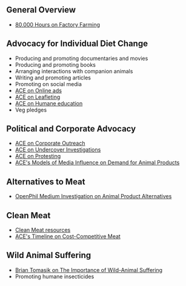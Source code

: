 <!-- TITLE: Improving Animal Welfare -->
<!-- SUBTITLE: Making the world better for nonhuman animals -->

## General Overview

* [80,000 Hours on Factory Farming](https://80000hours.org/problem-profiles/factory-farming/)


## Advocacy for Individual Diet Change

* Producing and promoting documentaries and movies
* Producing and promoting books
* Arranging interactions with companion animals
* Writing and promoting articles
* Promoting on social media
* [ACE on Online ads](https://animalcharityevaluators.org/advocacy-interventions/interventions/online-ads/)
* [ACE on Leafleting](https://animalcharityevaluators.org/advocacy-interventions/interventions/leafleting/)
* [ACE on Humane education](https://animalcharityevaluators.org/advocacy-interventions/interventions/humane-education/)
* Veg pledges


## Political and Corporate Advocacy

* [ACE on Corporate Outreach](https://animalcharityevaluators.org/advocacy-interventions/interventions/corporate-outreach/)
* [ACE on Undercover Investigations](https://animalcharityevaluators.org/advocacy-interventions/interventions/undercover-investigations/)
* [ACE on Protesting](https://animalcharityevaluators.org/advocacy-interventions/interventions/protests/)
* [ACE's Models of Media Influence on Demand for Animal Products](https://animalcharityevaluators.org/research/other-topics/models-of-media/)

## Alternatives to Meat

* [OpenPhil Medium Investigation on Animal Product Alternatives](https://www.openphilanthropy.org/research/cause-reports/animal-product-alternatives)

## Clean Meat
* [Clean Meat resources](/Clean-Meat)
* [ACE's Timeline on Cost-Competitive Meat](https://animalcharityevaluators.org/research/other-topics/cost-competitive-timeline/#report)


## Wild Animal Suffering
* [Brian Tomasik on The Importance of Wild-Animal Suffering](https://foundational-research.org/the-importance-of-wild-animal-suffering/)
* Promoting humane insecticides